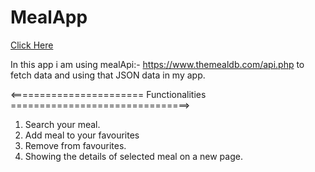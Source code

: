 # MealApp

[Click Here](https://rohanvashisht003.github.io/MealApp/)

In this app i am using mealApi:- https://www.themealdb.com/api.php to fetch data and using that JSON data in my app.

<======================= Functionalities ===============================>
1. Search your meal.
2. Add meal to your favourites
3. Remove from favourites.
4. Showing the details of selected meal on a new page.




